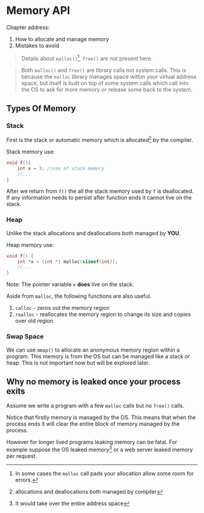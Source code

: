 # Memory API

Chapter address:
1. How to allocate and manage memory
2. Mistakes to avoid

> Details about `malloc()`[^1], `free()` are not present here. 

> Both `malloc()` and `free()` are library calls not system calls. This is because the `malloc` library manages space within your virtual address space, but itself is built  on top of some system calls which call into the OS to ask for more memory or release some back to the system.


## Types Of Memory
### Stack
First is the stack or automatic memory which is allocated[^2] by the compiler. 

Stack memory use:
```c
void f(){
	int x = 3; //use of stack memory
	//...
}
```

After we return from `f()` the all the stack memory used by `f` is deallocated. If any information needs to persist after function ends it cannot live on the stack. 

### Heap
Unlike the stack allocations and deallocations both managed by **YOU**.

Heap memory use:
```c
void f() {  
	int *x = (int *) malloc(sizeof(int));  
	//...  
}
```

Note: The pointer variable `x` **does** live on the stack. 

Aside from `malloc`, the following functions are also useful. 
1. `calloc` - zeros out the memory region
2. `realloc` - reallocates the memory region to change its size and copies over old region. 

### Swap Space
We can use `mmap()` to allocate an anonymous memory region within a program. This memory is from the OS but can be managed like a stack or heap. This is not important now but will be explored later. 


## Why no memory is leaked once your process exits
Assume we write a program with a few `malloc` calls but no `free()` calls.

Notice that firstly memory is managed by the OS. This means that when the process ends it will clear the entire block of memory managed by the process. 

However for longer lived programs leaking memory can be fatal. For example suppose the OS leaked memory[^3] or a web server leaked memory per request.  



[^1]: In some cases the `malloc` call pads your allocation allow some room for errors. 
[^2]: allocations and deallocations both managed by compiler
[^3]: It would take over the entire address space